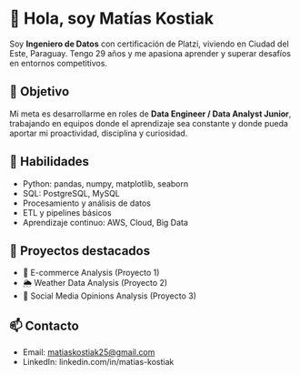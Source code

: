 # 👋 Hola, soy Matías Kostiak

Soy **Ingeniero de Datos** con certificación de Platzi, viviendo en Ciudad del Este, Paraguay. Tengo 29 años y me apasiona aprender y superar desafíos en entornos competitivos.

## 🎯 Objetivo
Mi meta es desarrollarme en roles de **Data Engineer / Data Analyst Junior**, trabajando en equipos donde el aprendizaje sea constante y donde pueda aportar mi proactividad, disciplina y curiosidad.

## 🚀 Habilidades
- Python: pandas, numpy, matplotlib, seaborn  
- SQL: PostgreSQL, MySQL  
- Procesamiento y análisis de datos  
- ETL y pipelines básicos  
- Aprendizaje continuo: AWS, Cloud, Big Data  

## 📂 Proyectos destacados
- 🛒 E-commerce Analysis (Proyecto 1)  
- 🌦️ Weather Data Analysis (Proyecto 2)  
- 💬 Social Media Opinions Analysis (Proyecto 3)  

## 📫 Contacto
- Email: matiaskostiak25@gmail.com   
- LinkedIn: linkedin.com/in/matias-kostiak  
